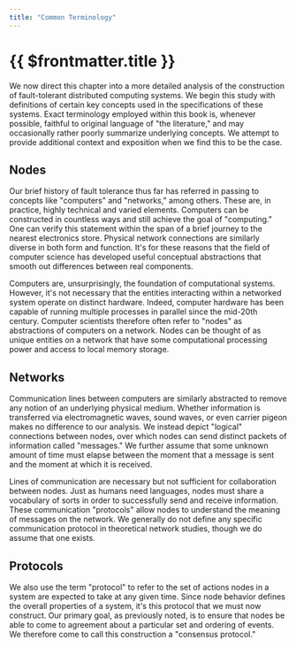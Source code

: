 ```yaml
---
title: "Common Terminology"
---
```


# {{ $frontmatter.title }}

We now direct this chapter into a more detailed analysis of the construction of fault-tolerant distributed computing systems. We begin this study with definitions of certain key concepts used in the specifications of these systems. Exact terminology employed within this book is, whenever possible, faithful to original language of "the literature," and may occasionally rather poorly summarize underlying concepts. We attempt to provide additional context and exposition when we find this to be the case.

## Nodes

Our brief history of fault tolerance thus far has referred in passing to concepts like "computers" and "networks," among others. These are, in practice, highly technical and varied elements. Computers can be constructed in countless ways and still achieve the goal of "computing." One can verify this statement within the span of a brief journey to the nearest electronics store. Physical network connections are similarly diverse in both form and function. It's for these reasons that the field of computer science has developed useful conceptual abstractions that smooth out differences between real components.

Computers are, unsurprisingly, the foundation of computational systems. However, it's not necessary that the entities interacting within a networked system operate on distinct hardware. Indeed, computer hardware has been capable of running multiple processes in parallel since the mid-20th century. Computer scientists therefore often refer to "nodes" as abstractions of computers on a network. Nodes can be thought of as unique entities on a network that have some computational processing power and access to local memory storage.

## Networks

Communication lines between computers are similarly abstracted to remove any notion of an underlying physical medium. Whether information is transferred via electromagnetic waves, sound waves, or even carrier pigeon makes no difference to our analysis. We instead depict "logical" connections between nodes, over which nodes can send distinct packets of information called "messages." We further assume that some unknown amount of time must elapse between the moment that a message is sent and the moment at which it is received.

Lines of communication are necessary but not sufficient for collaboration between nodes. Just as humans need languages, nodes must share a vocabulary of sorts in order to successfully send and receive information. These communication "protocols" allow nodes to understand the meaning of messages on the network. We generally do not define any specific communication protocol in theoretical network studies, though we do assume that one exists.

## Protocols

We also use the term "protocol" to refer to the set of actions nodes in a system are expected to take at any given time. Since node behavior defines the overall properties of a system, it's this protocol that we must now construct. Our primary goal, as previously noted, is to ensure that nodes be able to come to agreement about a particular set and ordering of events. We therefore come to call this construction a "consensus protocol."
